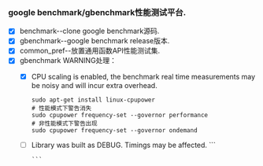 ### google benchmark/gbenchmark性能测试平台.
- [x] benchmark--clone google benchmark源码.
- [x] gbenchmark--google benchmark release版本.
- [x] common_pref--放置通用函数API性能测试集.
- [x] gbenchmark WARNING处理： 
  - [x] CPU scaling is enabled, the benchmark real time measurements may be noisy and will incur extra overhead.
        
      ```
      sudo apt-get install linux-cpupower
      # 性能模式下警告消失
      sudo cpupower frequency-set --governor performance 
      # 非性能模式下警告出现
      sudo cpupower frequency-set --governor ondemand
      ```
  - [ ] Library was built as DEBUG. Timings may be affected.
        ```
        
        ```